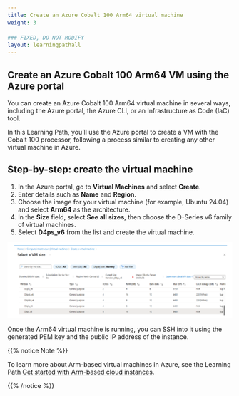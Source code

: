 ```yaml
---
title: Create an Azure Cobalt 100 Arm64 virtual machine
weight: 3

### FIXED, DO NOT MODIFY
layout: learningpathall
---
```


## Create an Azure Cobalt 100 Arm64 VM using the Azure portal

You can create an Azure Cobalt 100 Arm64 virtual machine in several ways, including the Azure portal, the Azure CLI, or an Infrastructure as Code (IaC) tool. 

In this Learning Path, you’ll use the Azure portal to create a VM with the Cobalt 100 processor, following a process similar to creating any other virtual machine in Azure.

## Step-by-step: create the virtual machine

1. In the Azure portal, go to **Virtual Machines** and select **Create**.  
2. Enter details such as **Name** and **Region**.  
3. Choose the image for your virtual machine (for example, Ubuntu 24.04) and select **Arm64** as the architecture.  
4. In the **Size** field, select **See all sizes**, then choose the D-Series v6 family of virtual machines.  
5. Select **D4ps_v6** from the list and create the virtual machine.  

![Azure portal VM creation — Azure Cobalt 100 Arm64 virtual machine (D4ps_v6) alt-text#center](./instance-new.png "Figure 1: Create an Azure Cobalt 100 Arm64 VM in the Azure portal")

Once the Arm64 virtual machine is running, you can SSH into it using the generated PEM key and the public IP address of the instance.

{{% notice Note %}}

To learn more about Arm-based virtual machines in Azure, see the Learning Path [Get started with Arm-based cloud instances](/learning-paths/servers-and-cloud-computing/csp/azure).

{{% /notice %}}
